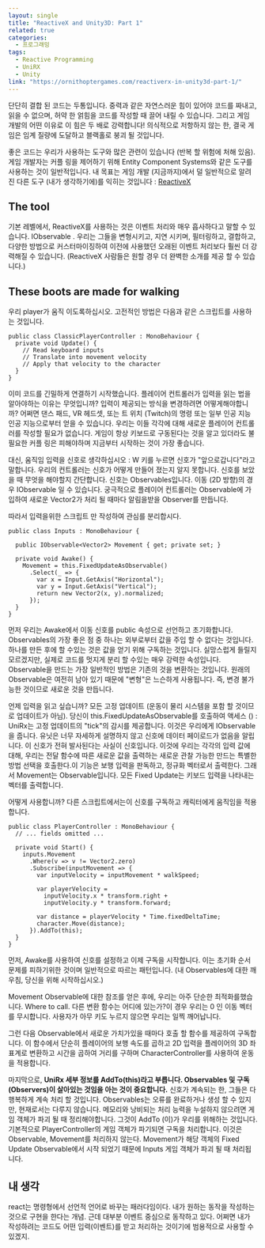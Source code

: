 ```yaml
---
layout: single
title: "ReactiveX and Unity3D: Part 1"
related: true
categories: 
  - 프로그래밍
tags:
  - Reactive Programming
  - UniRX
  - Unity
link: "https://ornithoptergames.com/reactiverx-in-unity3d-part-1/"
---
```


단단히 결합 된 코드는 두통입니다. 중력과 같은 자연스러운 힘이 있어야 코드를 짜내고, 읽을 수 없으며, 허약 한 얽힘을 코드를 작성할 때 끌어 내릴 수 있습니다. 그리고 게임 개발의 어떤 이유로 이 힘은 두 배로 강력합니다! 의식적으로 저항하지 않는 한, 결국 게임은 임계 질량에 도달하고 블랙홀로 붕괴 될 것입니다.

좋은 코드는 우리가 사용하는 도구와 많은 관련이 있습니다 (반복 할 위험에 처해 있음). 게임 개발자는 커플 링을 제어하기 위해 Entity Component Systems와 같은 도구를 사용하는 것이 일반적입니다. 내 목표는 게임 개발 (지금까지)에서 덜 일반적으로 알려진 다른 도구 (내가 생각하기에)를 익히는 것입니다 : [ReactiveX](http://reactivex.io/)

## The tool
기본 레벨에서, ReactiveX를 사용하는 것은 이벤트 처리와 매우 흡사하다고 말할 수 있습니다. IObservable <T>. 우리는 그들을 변형시키고, 지연 시키며, 필터링하고, 결합하고, 다양한 방법으로 커스터마이징하여 이전에 사용했던 오래된 이벤트 처리보다 훨씬 더 강력해질 수 있습니다. (ReactiveX 사람들은 원할 경우 더 완벽한 소개를 제공 할 수 있습니다.)

## These boots are made for walking
우리 player가 움직 이도록하십시오. 고전적인 방법은 다음과 같은 스크립트를 사용하는 것입니다.

```
public class ClassicPlayerController : MonoBehaviour {
  private void Update() {
    // Read keyboard inputs
    // Translate into movement velocity
    // Apply that velocity to the character
  }
}
```

이미 코드를 긴밀하게 연결하기 시작했습니다. 플레이어 컨트롤러가 입력을 읽는 법을 알아야하는 이유는 무엇입니까? 입력이 제공되는 방식을 변경하려면 어떻게해야합니까? 어쩌면 댄스 패드, VR 헤드셋, 또는 트 위치 (Twitch)의 명령 또는 일부 인공 지능 인공 지능으로부터 얻을 수 있습니다. 우리는 이들 각각에 대해 새로운 플레이어 컨트롤러를 작성할 필요가 없습니다. 게임이 항상 키보드로 구동된다는 것을 알고 있더라도 불필요한 커플 링은 피해야하며 지금부터 시작하는 것이 가장 좋습니다.

대신, 움직임 입력을 신호로 생각하십시오 : W 키를 누르면 신호가 "앞으로갑니다"라고 말합니다. 우리의 컨트롤러는 신호가 어떻게 만들어 졌는지 알지 못합니다. 신호를 보았을 때 무엇을 해야할지 간단합니다. 신호는 Observables입니다. 이동 (2D 방향)의 경우 IObservable <Vector2> 일 수 있습니다. 궁극적으로 플레이어 컨트롤러는 Observable에 가입하여 새로운 Vector2가 처리 될 때마다 알림을받을 Observer를 만듭니다.

따라서 입력을위한 스크립트 만 작성하여 관심를 분리합시다.

```
public class Inputs : MonoBehaviour {

  public IObservable<Vector2> Movement { get; private set; }

  private void Awake() {
    Movement = this.FixedUpdateAsObservable()
      .Select(_ => {
        var x = Input.GetAxis("Horizontal");
        var y = Input.GetAxis("Vertical");
        return new Vector2(x, y).normalized;
      });
  }
}
```
먼저 우리는 Awake에서 이동 신호를 public 속성으로 선언하고 초기화합니다. Observables의 가장 좋은 점 중 하나는 외부로부터 값을 주입 할 수 없다는 것입니다. 하나를 만든 후에 할 수있는 것은 값을 얻기 위해 구독하는 것입니다. 실망스럽게 들릴지 모르겠지만, 실제로 코드를 멋지게 분리 할 수있는 매우 강력한 속성입니다. Observable을 만드는 가장 일반적인 방법은 기존의 것을 변환하는 것입니다. 원래의 Observable은 여전히 ​​남아 있기 때문에 "변형"은 느슨하게 사용됩니다. 즉, 변경 불가능한 것이므로 새로운 것을 만듭니다.

언제 입력을 읽고 싶습니까? 모든 고정 업데이트 (운동이 물리 시스템을 포함 할 것이므로 업데이트가 아님). 당신이 this.FixedUpdateAsObservable를 호출하여 액세스 () : UniRx는 고정 업데이트의 "tick"의 감시를 제공합니다. 이것은 우리에게 IObservable <Unit>을 줍니다. 유닛은 너무 자세하게 설명하지 않고 신호에 데이터 페이로드가 없음을 알립니다. 이 신호가 전혀 발사된다는 사실이 신호입니다. 이것에 우리는 각각의 입력 값에 대해, 우리는 전달 함수에 따른 새로운 값을 출력하는 새로운 관찰 가능한 만드는 특별한 방법 선택을 호출한다.이 기능은 보행 입력을 판독하고, 정규화 벡터로서 출력한다. 그래서 Movement는 Observable입니다. 모든 Fixed Update는 키보드 입력을 나타내는 벡터를 출력합니다.

어떻게 사용합니까? 다른 스크립트에서는이 신호를 구독하고 캐릭터에게 움직임을 적용합니다.

```
public class PlayerController : MonoBehaviour {
  // ... fields omitted ...

  private void Start() {
    inputs.Movement
      .Where(v => v != Vector2.zero)
      .Subscribe(inputMovement => {
        var inputVelocity = inputMovement * walkSpeed;

        var playerVelocity =
          inputVelocity.x * transform.right +
          inputVelocity.y * transform.forward;

        var distance = playerVelocity * Time.fixedDeltaTime;
        character.Move(distance);
      }).AddTo(this);
  }
}
```
먼저, Awake를 사용하여 신호를 설정하고 이제 구독을 시작합니다. 이는 초기화 순서 문제를 피하기위한 것이며 일반적으로 따르는 패턴입니다. (내 Observables에 대한 깨우침, 당신을 위해 시작하십시오.)

Movement Observable에 대한 참조를 얻은 후에, 우리는 아주 단순한 최적화를했습니다. Where to call. 다른 변환 함수는 어디에 있는가?이 경우 우리는 0 인 이동 벡터를 무시합니다. 사용자가 아무 키도 누르지 않으면 우리는 일찍 깨어납니다.

그런 다음 Observable에서 새로운 가치가있을 때마다 호출 할 함수를 제공하여 구독합니다. 이 함수에서 단순히 플레이어의 보행 속도를 곱하고 2D 입력을 플레이어의 3D 좌표계로 변환하고 시간을 곱하여 거리를 구하며 CharacterController를 사용하여 운동을 적용합니다.

마지막으로, **UniRx 세부 정보를 AddTo(this)라고 부릅니다. Observables 및 구독 (Observers)이 살아있는 것임을 아는 것이 중요합니다.** 신호가 계속되는 한, 그들은 다 행복하게 계속 처리 할 것입니다. Observables는 오류를 완료하거나 생성 할 수 있지만, 현재로서는 다루지 않습니다. 메모리와 낭비되는 처리 능력을 누설하지 않으려면 게임 객체가 파괴 될 때 정리해야합니다. 그것이 AddTo (이)가 우리를 위해하는 것입니다. 기본적으로 PlayerController의 게임 객체가 파기되면 구독을 처리합니다. 이것은 Observable, Movement를 처리하지 않는다. Movement가 해당 객체의 Fixed Update Observable에서 시작 되었기 때문에 Inputs 게임 객체가 파괴 될 때 처리됩니다.

## 내 생각
react는 명령형에서 선언적 언어로 바꾸는 패러다임이다. 내가 원하는 동작을 작성하는 것으로 구현을 한다는 개념.
근데 대부분 이벤트 중심으로 동작하고 있다. 어쩌면 내가 작성하려는 코드도 어떤 입력(이벤트)를 받고 처리하는 것이기에 범용적으로 사용할 수 있겠지.